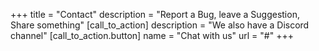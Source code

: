 +++
title = "Contact"
description = "Report a Bug, leave a Suggestion, Share something"
[call_to_action]
    description = "We also have a Discord channel"
    [call_to_action.button]
        name = "Chat with us"
        url = "#"
+++